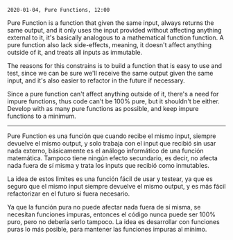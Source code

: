 `2020-01-04, Pure Functions, 12:00`

Pure Function is a function that given the same input, always returns the same output, and it only uses the input provided without affecting anything external to it, it's basically analogous to a mathematical function function. A pure function also lack side-effects, meaning, it doesn't affect anything outside of it, and treats all inputs as immutable.

The reasons for this constrains is to build a function that is easy to use and test, since we can be sure we'll receive the same output given the same input, and it's also easier to refactor in the future if necessary.

Since a pure function can't affect anything outside of it, there's a need for impure functions, thus code can't be 100% pure, but it shouldn't be either. Develop with as many pure functions as possible, and keep impure functions to a minimum.

---

Pure Function es una función que cuando recibe el mismo input, siempre devuelve el mismo output, y solo trabaja con el input que recibió sin usar nada externo, básicamente es el análogo informático de una función matemática. Tampoco tiene ningún efecto secundario, es decir, no afecta nada fuera de sí misma y trata los inputs que recibió como inmutables.

La idea de estos limites es una función fácil de usar y testear, ya que es seguro que el mismo input siempre devuelve el mismo output, y es más fácil refactorizar en el futuro si fuera necesario.

Ya que la función pura no puede afectar nada fuera de sí misma, se necesitan funciones impuras, entonces el código nunca puede ser 100% puro, pero no debería serlo tampoco. La idea es desarrollar con funciones puras lo más posible, para mantener las funciones impuras al mínimo.

